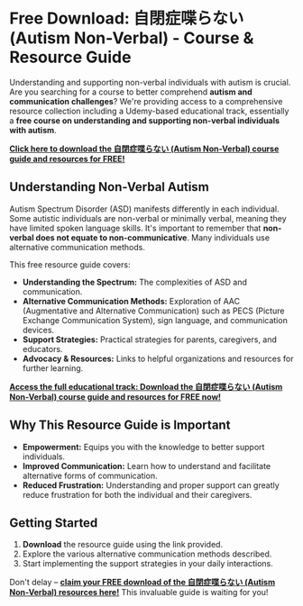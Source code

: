 # Free Download: 自閉症喋らない (Autism Non-Verbal) - Course & Resource Guide

Understanding and supporting non-verbal individuals with autism is crucial. Are you searching for a course to better comprehend **autism and communication challenges**? We're providing access to a comprehensive resource collection including a Udemy-based educational track, essentially a **free course on understanding and supporting non-verbal individuals with autism**.

[**Click here to download the 自閉症喋らない (Autism Non-Verbal) course guide and resources for FREE!**](https://udemywork.com/自閉症喋らない)

## Understanding Non-Verbal Autism

Autism Spectrum Disorder (ASD) manifests differently in each individual. Some autistic individuals are non-verbal or minimally verbal, meaning they have limited spoken language skills. It's important to remember that **non-verbal does not equate to non-communicative**. Many individuals use alternative communication methods.

This free resource guide covers:
*   **Understanding the Spectrum:** The complexities of ASD and communication.
*   **Alternative Communication Methods:** Exploration of AAC (Augmentative and Alternative Communication) such as PECS (Picture Exchange Communication System), sign language, and communication devices.
*   **Support Strategies:** Practical strategies for parents, caregivers, and educators.
*   **Advocacy & Resources:** Links to helpful organizations and resources for further learning.

[**Access the full educational track: Download the 自閉症喋らない (Autism Non-Verbal) course guide and resources for FREE now!**](https://udemywork.com/自閉症喋らない)

## Why This Resource Guide is Important

*   **Empowerment:** Equips you with the knowledge to better support individuals.
*   **Improved Communication:** Learn how to understand and facilitate alternative forms of communication.
*   **Reduced Frustration:** Understanding and proper support can greatly reduce frustration for both the individual and their caregivers.

## Getting Started

1.  **Download** the resource guide using the link provided.
2.  Explore the various alternative communication methods described.
3.  Start implementing the support strategies in your daily interactions.

Don't delay – **[claim your FREE download of the 自閉症喋らない (Autism Non-Verbal) resources here!](https://udemywork.com/自閉症喋らない)** This invaluable guide is waiting for you!
